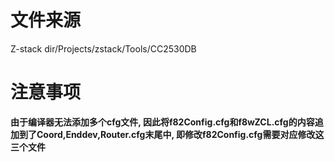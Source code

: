 # 文件来源

Z-stack dir/Projects/zstack/Tools/CC2530DB

# 注意事项

**由于编译器无法添加多个cfg文件, 因此将f82Config.cfg和f8wZCL.cfg的内容追加到了Coord,Enddev,Router.cfg末尾中,
即修改f82Config.cfg需要对应修改这三个文件**